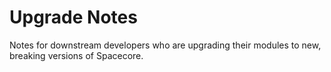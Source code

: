 # Upgrade Notes

Notes for downstream developers who are upgrading their modules to new, breaking versions of Spacecore.
